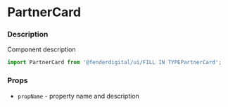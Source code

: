 # PartnerCard

### Description
Component description

```js
import PartnerCard from '@fenderdigital/ui/FILL IN TYPEPartnerCard';
```

### Props
* `propName` - property name and description 
